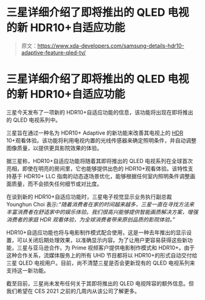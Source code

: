 # 三星详细介绍了即将推出的 QLED 电视的新 HDR10+自适应功能

> 原文：<https://www.xda-developers.com/samsung-details-hdr10-adaptive-feature-qled-tv/>

# 三星详细介绍了即将推出的 QLED 电视的新 HDR10+自适应功能

三星今天发布了一项新的 HDR10+自适应功能的信息，该功能将出现在即将推出的 QLED 电视系列中。

三星旨在通过一种名为 HDR10+ Adaptive 的新功能来改善其电视上的 [HDR](https://www.xda-developers.com/tag/hdr/) 10+观看体验。该功能将利用电视内置的光线传感器来确定照明条件，并自动调整图像质量，以提供更具影院效果的体验。

据三星称，HDR10+自适应功能将随着其即将推出的 QLED 电视系列在全球首次亮相，即使在明亮的房间里，它也能够提供出色的 HDR10+观看体验。该特性支持基于 HDR10+ LLC 指南的动态逐场景优化，能够根据任何室内照明条件调整画面质量，而不会损失任何细节或对比度。

在谈到新的 HDR10+自适应功能时，三星电子视觉显示业务执行副总裁 Younghun Choi 表示:*“随着消费者在家的时间越来越多，三星一直在寻找方法来丰富消费者在舒适家中的娱乐体验。我们很高兴能够提供智能画质解决方案，增强消费者的家庭 HDR 观看体验，为全球消费者带来原创品质的影院体验。”*

HDR10+自适应功能也将与电影制作模式配合使用，这是一种去年推出的显示设置，可以关闭后期处理效果，以准确显示内容。为了让用户更容易获得这些新功能，三星与亚马逊合作，为 Prime 视频客户提供电影制作模式和 HDR10+。由于这种合作关系，流媒体服务上的所有 UHD 节目都将以 HDR10+的形式自动交付给三星 QLED 电视用户。目前，尚不清楚三星是否会更新现有的 QLED 电视系列来支持这一新功能。

截至目前，三星尚未发布任何关于其即将推出的 QLED 电视阵容的额外信息。但我们希望在 CES 2021 之前的几周内从该公司了解更多。